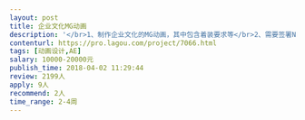```yaml
---                
layout: post       
title: 企业文化MG动画           
description: '</br>1、制作企业文化的MG动画，其中包含着装要求等</br>2、需要签署NDA</br>3、已有分镜稿，需要制作内容并合成配音和音效还有字幕</br>'     
contenturl: https://pro.lagou.com/project/7066.html      
tags: [动画设计,AE]            
salary: 10000-20000元          
publish_time: 2018-04-02 11:29:44         
review: 2199人                   
apply: 9人                   
recommend: 2人                   
time_range: 2-4周              
---                 
```

